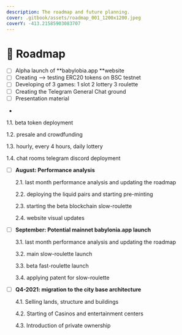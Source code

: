 ```yaml
---
description: The roadmap and future planning.
cover: .gitbook/assets/roadmap_001_1200x1200.jpeg
coverY: -413.21585903083707
---
```


# 🚀 Roadmap

* [ ] Alpha launch of **babylobia.app **website
* [ ] Creating --> testing ERC20 tokens on BSC testnet
* [ ] Developing of 3 games: 1 slot 2 lottery 3 roulette
* [ ] Creating the Telegram General Chat ground
* [ ] Presentation material
*

1.1.    beta token deployment

1.2.    presale and crowdfunding

1.3.    hourly, every 4 hours, daily lottery

1.4.    chat rooms telegram discord deployment

*   [ ] **August: Performance analysis**

    2.1.    last month performance analysis and updating the roadmap

    2.2.    deploying the liquid pairs and starting pre-minting

    2.3.    starting the beta blockchain slow-roulette&#x20;

    2.4.    website visual updates
*   [ ] **September: Potential mainnet babylonia.app launch**

    3.1.    last month performance analysis and updating the roadmap

    3.2.    main slow-roulette launch

    3.3.    beta fast-roulette launch

    3.4.    applying patent for slow-roulette&#x20;
*   [ ] **Q4-2021: migration to the city base architecture**

    4.1.    Selling lands, structure and buildings

    4.2.    Starting of Casinos and entertainment centers

    4.3.    Introduction of private ownership&#x20;
